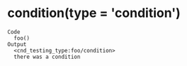 # condition(type = 'condition')

    Code
      foo()
    Output
      <cnd_testing_type:foo/condition>
      there was a condition

